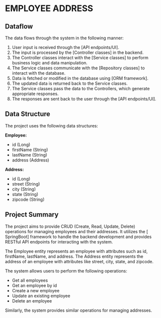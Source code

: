 # EMPLOYEE ADDRESS

## Dataflow

The data flows through the system in the following manner:

1. User input is received through the [API endpoints/UI].
2. The input is processed by the [Controller classes] in the backend.
3. The Controller classes interact with the [Service classes] to perform business logic and data manipulation.
4. The Service classes communicate with the [Repository classes] to interact with the database.
5. Data is fetched or modified in the database using [ORM framework].
6. The updated data is returned back to the Service classes.
7. The Service classes pass the data to the Controllers, which generate appropriate responses.
8. The responses are sent back to the user through the [API endpoints/UI].

## Data Structure

The project uses the following data structures:

**Employee:**

- id (Long)
- firstName (String)
- lastName (String)
- address (Address)

**Address:**

- id (Long)
- street (String)
- city (String)
- state (String)
- zipcode (String)

## Project Summary

The project aims to provide CRUD (Create, Read, Update, Delete) operations for managing employees and their addresses. 
It utilizes the [ SpringBoot] framework to handle the backend development and provides RESTful API endpoints for interacting with the system.

The Employee entity represents an employee with attributes such as id, firstName, lastName, and address.
The Address entity represents the address of an employee with attributes like street, city, state, and zipcode.

The system allows users to perform the following operations:

- Get all employees
- Get an employee by id
- Create a new employee
- Update an existing employee
- Delete an employee

Similarly, the system provides similar operations for managing addresses.
